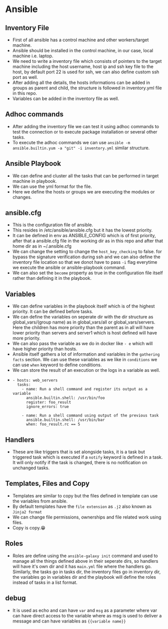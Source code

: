 # Ansible

## Inventory File
- First of all ansible has a control machine and other workers/target machine.
- Ansible should be installed in the control machine, in our case, local machine i.e. laptop.
- We need to write a inventory file which consists of pointers to the target machine including the host username, host ip and ssh key file to the host, by default port 22 is used for ssh, we can also define custom ssh     port as well.
- After adding all the details, the hosts informations can be added in groups as parent and child, the structure is followed in inventory.yml file in this repo.
- Variables can be added in the inventory file as well.

## Adhoc commands
- After adding the inventory file we can test it using adhoc commands to test the connection or to execute package installation or several other tasks.
- To execute the adhoc commands we can use ```ansible -m ansible.builtin.yum -a "git" -i inventory.yml``` similar structure.

## Ansible Playbook
- We can define and cluster all the tasks that can be performed in target machine in playbook.
- We can use the yml format for the file.
- Here we define the hosts or groups we are executing the modules or changes.

## ansible.cfg
- This is the configuration file of ansible.
- This resides in /etc/ansible/ansible.cfg but it has the lowest priority.
- It can be defined in env as ANSIBLE_CONFIG which is of first priority, after that a ansible.cfg file in the working dir as in this repo and after that home dir as in ~/.ansible.cfg
- We can change the setting to change the ```host_key_checking``` to false. for bypass the signature verification during ssh and we can also define the inventory file location so that we donot have to pass ```-i```       flag everytime we execute the ansible or ansible-playbook command.
- We can also set the ``` become ``` property as true in the configuration file itself rather than defining it in the playbook.

## Variables
- We can define variables in the playbook itself which is of the highest priority. It can be defined before tasks.
- We can define the variables on seperate dir with the dir structure as global_vars/(group name) as in global_vars/all or global_vars/servers. Here the children has more priority than the parent as in all will have lower priority than servers and server1 which is host defined will have more priority.
- We can also pass the variable as we do in docker like ```- e``` which will have higher priority than hosts.
- Ansible itself gathers a lot of information and variables in the ```gathering facts``` section. We can use these variables as we like in ```conditions``` we can use ```when``` keyword to define conditions.
- We can store the result of an execution or the logs in a variable as well.
- ```
  - hosts: web_servers
    tasks:
      - name: Run a shell command and register its output as a variable
        ansible.builtin.shell: /usr/bin/foo
        register: foo_result
        ignore_errors: true

      - name: Run a shell command using output of the previous task
        ansible.builtin.shell: /usr/bin/bar
        when: foo_result.rc == 5
  ```

## Handlers
  - These are like triggers that is set alongside tasks, it is a task but triggered task which is executed if a ```notify``` keyword is defined in a task. It will only notify if the task is changed, there is no             notification on unchanged tasks.
 
## Templates, Files and Copy
  - Templates are similar to copy but the files defined in template can use the variables from ansible.
  - By default templates have the ```file extension``` as ```.j2``` also known as ```Jinja2 format``` 
  - We can change file permissions, ownerships and file related work using files.
  - Copy is copy.😁
 
## Roles
  - Roles are define using the ```ansible-galaxy init``` command and used to manage all the things defined above in their seperate dirs, so handlers will have it's own dir and it has ```main.yml``` file where the           handlers go. Similarly, the tasks go in tasks dir, the inventory files go in inventory dir, the variables go in variables dir and the playbook will define the roles instead of tasks in a list format. 

## debug
  - It is used as echo and can have ```var``` and ```msg``` as a parameter where var can have direct access to the variable where as msg is used to       deliver a message and can have variables as ```{{variable name}}``` 